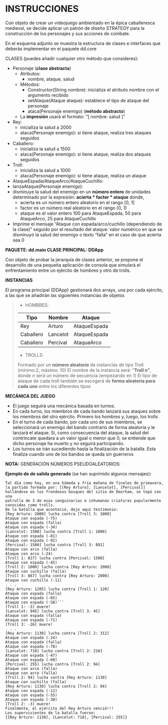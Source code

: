 # INSTRUCCIONES

Con objeto de crear un videojuego ambientado en la épica caballeresca medieval, se
decide aplicar un patrón de diseño STRATEGY para la construcción de los personajes
y sus acciones de combate.

En el esquema adjunto se muestra la estructura de clases e interfaces que deberás
implementar en el paquete dd.core

CLASES (puedes añadir cualquier otro método que consideres):

- Personaje (**clase abstracta**)
  - Atributos:
    - nombre, ataque, salud
  - Métodos:
    - Constructor(String nombre): inicializa el atributo nombre con el argumento recibido
    - setAtaque(Ataque ataque): establece el tipo de ataque del personaje
    - ataca(Personaje enemigo) (**método abstracto**)
  - La **impresión** usará el formato:  ”[ nombre: salud ]”
- Rey:
  - inicializa la salud a 2000
  - ataca(Personaje enemigo): si tiene ataque, realiza tres ataques seguidos
- Caballero:
  - inicializa la salud a 1500
  - ataca(Personaje enemigo): si tiene ataque, realiza dos ataques seguidos
- Troll:
  - inicializa la salud a 1000
  - ataca(Personaje enemigo): si tiene ataque, realiza un ataque
- AtaqueEspada/AtaqueArco/AtaqueCuchillo:
- lanzaAtaque(Personaje enemigo):
- disminuye la salud del enemigo en un **número entero** de unidades determinado por la expresión: **acierta \* factor \* ataque** donde,
  - acierta es un número entero aleatorio en el rango [0, 1]
  - factor es un número real aleatorio en el rango [0, 1)
  - ataque es el valor entero 100 para AtaqueEspada, 50 para AtaqueArco, 25 para AtaqueCuchillo
- Imprime el mensaje “Ataque con espada/arco/cuchillo (dependiendo de la clase)” seguido por el resultado del ataque: valor numérico en que se disminuyó la salud del enemigo o texto “falla” en el caso de que acierta sea 0

**PAQUETE: dd.main CLASE PRINCIPAL: DDApp**

Con objeto de probar la jerarquía de clases anterior, se propone el desarrollo de una pequeña aplicación de consola que simulará el enfrentamiento entre un ejército de hombres y otro de trolls.

**INSTANCIAS**

El programa principal (DDApp) gestionará dos arrays, una por cada ejército, a las que se añadirán las siguientes instancias de objetos

>- HOMBRES:
>
>|**Tipo**|**Nombre**|**Ataque**|
>| - | - | - |
>|Rey|Arturo|AtaqueEspada|
>|Caballero|Lancelot|AtaqueEspada|
>|Caballero|Percival|AtaqueArco|
>
>- TROLLS:
>
> Formado por un **número aleatorio** de instancias de tipo Troll (mínimo:2, máximo: 10)
> El nombre de la instancia será: “**Troll n”**, donde n será un número de secuencia (empezando en 1)
> El tipo de ataque de cada troll también se escogerá de **forma aleatoria para cada uno** entre los diferentes tipos

**MECÁNICA DEL JUEGO**

- El juego seguirá una mecánica basada en turnos.
- En cada turno, los miembros de cada bando lanzará sus ataques sobre los miembros del otro ejército. Primero los hombres y, luego, los trolls
- En el turno de cada bando, por cada uno de sus miembros, se seleccionará un enemigo del bando contrario de forma aleatoria y le lanzará el ataque. Si, como consecuencia del ataque, la salud del contrincate quedara a un valor igual o menor que 0, se entiende que dicho personaje ha muerto y no seguirá participando.
- Los turnos se irán sucediendo hasta la finalización de la batalla. Esta finaliza cuando uno de los bandos se queda sin guerreros

**NOTA:** GENERACIÓN NÚMEROS PSEUDOALEATORIOS:

**Ejemplo de de salida generado** (se han suprimido algunos mensajes)**:**

```
Tal día como hoy, en una húmeda y fría mañana de finales de primavera,
la partida formada por: [[Rey Arturo], [Lancelot], [Percival]]
hallándose en los frondosos bosques del sitio de Deorham, se topó con una
patrulla de 3 de esas sanguinarias e inhumanas criaturas popularmente
conocidas como trolls.
De la batalla que aconteció, dejo aquí testimonio:
[Rey Arturo: 2000] lucha contra [Troll 3: 1000]
Ataque con espada (-75)
Ataque con espada (falla)
Ataque con espada (-34)
[Lancelot: 1500] lucha contra [Troll 1: 1000]
Ataque con espada (-81)
Ataque con espada (-92)
[Percival: 1500] lucha contra [Troll 3: 891]
Ataque con arco (falla)
Ataque con arco (-24)
[Troll 1: 827] lucha contra [Percival: 1500]
Ataque con espada (-45)
[Troll 2: 1000] lucha contra [Rey Arturo: 2000]
Ataque con cuchillo (falla)
[Troll 3: 867] lucha contra [Rey Arturo: 2000]
Ataque con cuchillo (-11)
. . .
[Rey Arturo: 1205] lucha contra [Troll 1: 120]
Ataque con espada (falla)
Ataque con espada (-65)
Ataque con espada (-58)```
[Troll 1: -3] muere!
[Lancelot: 945] lucha contra [Troll 3: 45]
Ataque con espada (falla)
Ataque con espada (-71)
[Troll 3: -26] muere!
. . .
[Rey Arturo: 1130] lucha contra [Troll 2: 312]
Ataque con espada (-24)
Ataque con espada (falla)
Ataque con espada (-78)
[Lancelot: 710] lucha contra [Troll 2: 210]
Ataque con espada (-47)
Ataque con espada (-69)
[Percival: 255] lucha contra [Troll 2: 94]
Ataque con arco (falla)
Ataque con arco (falla)
[Troll 2: 94] lucha contra [Rey Arturo: 1130]
Ataque con cuchillo (falla)
[Rey Arturo: 1130] lucha contra [Troll 2: 94]
Ataque con espada (-12)
Ataque con espada (-55)
Ataque con espada (-30)
[Troll 2: -3] muere!
Finalmente, el ejército del Rey Arturo venció!!!
Los supervivientes de la batalla fueron:
{[Rey Arturo: 1130], [Lancelot: 710], [Percival: 255]}
```

